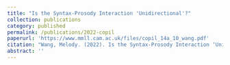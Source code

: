 ```yaml
---
title: "Is the Syntax-Prosody Interaction 'Unidirectional'?"
collection: publications
category: published
permalink: /publications/2022-copil
paperurl: 'https://www.mmll.cam.ac.uk/files/copil_14a_10_wang.pdf'
citation: "Wang, Melody. (2022). Is the Syntax-Prosody Interaction ‘Unidirectional’? <i>Cambridge Occasional Papers in Linguistics </i>14.1: 242–258"
abstract: ''
---
```

